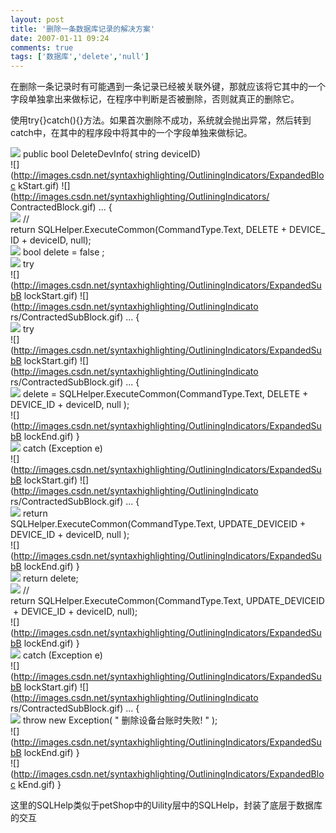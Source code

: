 ```yaml
---
layout: post
title: '删除一条数据库记录的解决方案'
date: 2007-01-11 09:24
comments: true
tags: ['数据库','delete','null']
---
```


在删除一条记录时有可能遇到一条记录已经被关联外键，那就应该将它其中的一个字段单独拿出来做标记，在程序中判断是否被删除，否则就真正的删除它。

使用try{}catch(){}方法。如果首次删除不成功，系统就会抛出异常，然后转到catch中，在其中的程序段中将其中的一个字段单独来做标记。

![](http://images.csdn.net/syntaxhighlighting/OutliningIndicators/None.gif)
public  bool  DeleteDevInfo(  string  deviceID)  
![](http://images.csdn.net/syntaxhighlighting/OutliningIndicators/ExpandedBloc
kStart.gif) ![](http://images.csdn.net/syntaxhighlighting/OutliningIndicators/
ContractedBlock.gif) ...  {  
![](http://images.csdn.net/syntaxhighlighting/OutliningIndicators/InBlock.gif)
//  return SQLHelper.ExecuteCommon(CommandType.Text, DELETE + DEVICE_ID +
deviceID, null);  
![](http://images.csdn.net/syntaxhighlighting/OutliningIndicators/InBlock.gif)
bool  delete  =  false  ;  
![](http://images.csdn.net/syntaxhighlighting/OutliningIndicators/InBlock.gif)
try  
![](http://images.csdn.net/syntaxhighlighting/OutliningIndicators/ExpandedSubB
lockStart.gif) ![](http://images.csdn.net/syntaxhighlighting/OutliningIndicato
rs/ContractedSubBlock.gif) ...  {  
![](http://images.csdn.net/syntaxhighlighting/OutliningIndicators/InBlock.gif)
try  
![](http://images.csdn.net/syntaxhighlighting/OutliningIndicators/ExpandedSubB
lockStart.gif) ![](http://images.csdn.net/syntaxhighlighting/OutliningIndicato
rs/ContractedSubBlock.gif) ...  {  
![](http://images.csdn.net/syntaxhighlighting/OutliningIndicators/InBlock.gif)
delete  =  SQLHelper.ExecuteCommon(CommandType.Text, DELETE  \+  DEVICE_ID  \+
deviceID,  null  );  
![](http://images.csdn.net/syntaxhighlighting/OutliningIndicators/ExpandedSubB
lockEnd.gif) }  
![](http://images.csdn.net/syntaxhighlighting/OutliningIndicators/InBlock.gif)
catch  (Exception e)  
![](http://images.csdn.net/syntaxhighlighting/OutliningIndicators/ExpandedSubB
lockStart.gif) ![](http://images.csdn.net/syntaxhighlighting/OutliningIndicato
rs/ContractedSubBlock.gif) ...  {  
![](http://images.csdn.net/syntaxhighlighting/OutliningIndicators/InBlock.gif)
return  SQLHelper.ExecuteCommon(CommandType.Text, UPDATE_DEVICEID  \+
DEVICE_ID  \+  deviceID,  null  );  
![](http://images.csdn.net/syntaxhighlighting/OutliningIndicators/ExpandedSubB
lockEnd.gif) }  
![](http://images.csdn.net/syntaxhighlighting/OutliningIndicators/InBlock.gif)
return  delete;  
![](http://images.csdn.net/syntaxhighlighting/OutliningIndicators/InBlock.gif)
//  return SQLHelper.ExecuteCommon(CommandType.Text, UPDATE_DEVICEID +
DEVICE_ID + deviceID, null);  
![](http://images.csdn.net/syntaxhighlighting/OutliningIndicators/ExpandedSubB
lockEnd.gif) }  
![](http://images.csdn.net/syntaxhighlighting/OutliningIndicators/InBlock.gif)
catch  (Exception e)  
![](http://images.csdn.net/syntaxhighlighting/OutliningIndicators/ExpandedSubB
lockStart.gif) ![](http://images.csdn.net/syntaxhighlighting/OutliningIndicato
rs/ContractedSubBlock.gif) ...  {  
![](http://images.csdn.net/syntaxhighlighting/OutliningIndicators/InBlock.gif)
throw  new  Exception(  "  删除设备台账时失败!  "  );  
![](http://images.csdn.net/syntaxhighlighting/OutliningIndicators/ExpandedSubB
lockEnd.gif) }  
![](http://images.csdn.net/syntaxhighlighting/OutliningIndicators/ExpandedBloc
kEnd.gif) }

这里的SQLHelp类似于petShop中的Uility层中的SQLHelp，封装了底层于数据库的交互

